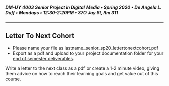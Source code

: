 ##### DM-UY 4003 Senior Project in Digital Media • Spring 2020 • De Angela L. Duff • Mondays • 12:30-2:20PM • 370 Jay St, Rm 311

---

## Letter To Next Cohort   

* Please name your file as lastname_senior_sp20_lettertonextcohort.pdf
* Export as a pdf and upload to your project documentation folder for your [end of semester deliverables](end_of_semester_deliverables.md).

Write a letter to the next class as a pdf or create a 1-2 minute video, giving them advice on how to reach their learning goals and get value out of this course.





